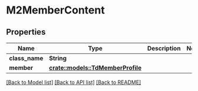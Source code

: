 # M2MemberContent

## Properties

Name | Type | Description | Notes
------------ | ------------- | ------------- | -------------
**class_name** | **String** |  | 
**member** | [**crate::models::TdMemberProfile**](TD_MemberProfile.md) |  | 

[[Back to Model list]](../README.md#documentation-for-models) [[Back to API list]](../README.md#documentation-for-api-endpoints) [[Back to README]](../README.md)


